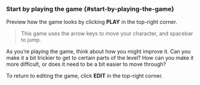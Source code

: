 ### Start by playing the game {#start-by-playing-the-game}



Preview how the game looks by clicking **PLAY** in the top-right corner.

>This game uses the arrow keys to move your character, and spacebar to jump.

As you’re playing the game, think about how you might improve it. Can you make it a bit trickier to get to certain parts of the level? How can you make it more difficult, or does it need to be a bit easier to move through?

To return to editing the game, click **EDIT** in the top-right corner.
